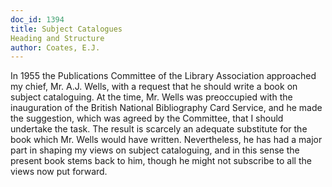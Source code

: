 ```yaml
---
doc_id: 1394
title: Subject Catalogues
Heading and Structure
author: Coates, E.J.
---
```


In 1955 the Publications Committee of the Library Association
approached my chief, Mr. A.J. Wells, with a request that he should
write a book on subject cataloguing.  At the time, Mr. Wells was
preoccupied with the inauguration of the British National Bibliography
Card Service, and he made the suggestion, which was agreed by the
Committee, that I should undertake the task.  The result is scarcely an
adequate substitute for the book which Mr. Wells would have written.
Nevertheless, he has had a major part in shaping my views on subject
cataloguing, and in this sense the present book stems back to him,
though he might not subscribe to all the views now put forward.